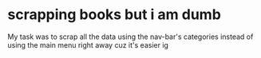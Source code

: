 # scrapping books but i am dumb
 
My task was to scrap all the data using the nav-bar's categories instead of using the main menu right away cuz it's easier ig